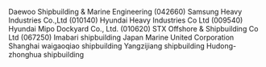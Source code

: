 Daewoo Shipbuilding & Marine Engineering (042660)
Samsung Heavy Industries Co.,Ltd (010140)
Hyundai Heavy Industries Co Ltd (009540)
Hyundai Mipo Dockyard Co., Ltd. (010620)
STX Offshore & Shipbuilding Co Ltd (067250)
Imabari shipbuilding
Japan Marine United Corporation
Shanghai waigaoqiao shipbuilding
Yangzijiang shipbuilding
Hudong-zhonghua shipbuilding
